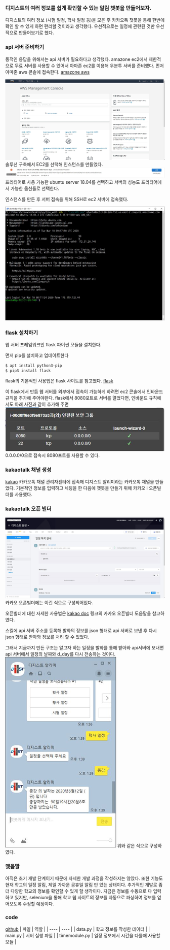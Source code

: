 ### 디지스트의 여러 정보를 쉽게 확인할 수 있는 알림 챗봇을 만들어보자.
디지스트의 여러 정보 (시험 일정, 학사 일정 등)을 모은 후 카카오톡 챗봇을 통해 한번에 확인 할 수 있게 하면 편리할 것이라고 생각했다.
우선적으로는 일정에 관련된 것만 우선적으로 만들어보기로 했다.

### api 서버 준비하기
동적인 응답을 위해서는 api 서버가 필요하다고 생각했다. amazone ec2에서 제한적으로 무료 서버를 사용할 수 있어서 아마존 ec2를 이용해 우분투 서버를 준비했다.
먼저 아마존 aws 콘솔에 접속한다.
[amazone aws](https://ap-northeast-2.console.aws.amazon.com/console/home?region=ap-northeast-2)

![1](https://github.com/chanwoo99/board/blob/master/_posts/2020-03-12-1/1.JPG?raw=true)
솔루션 구축에서 EC2를 선택해 인스턴스를 만들었다.
![1](https://github.com/chanwoo99/board/blob/master/_posts/2020-03-12-1/2.JPG?raw=true)
프리티어로 사용 가능한 ubuntu server 18.04를 선택하고 서버의 성능도 프리티어에서 가능한 옵션들로 선택한다.

인스턴스를 만든 후 서버 접속을 위해 SSH로 ec2 서버에 접속했다.

![1](https://github.com/chanwoo99/board/blob/master/_posts/2020-03-10-1/1.JPG?raw=true)

### flask 설치하기
웹 서버 프레임워크인 flask 파이썬 모듈을 설치한다.

먼저 pip를 설치하고 업데이트한다
```
$ apt install python3-pip
$ pip3 install flask
```
flask의 기본적인 사용법은 flask 사이트를 참고했다.
[flask](https://palletsprojects.com/p/flask/)

이 flask에서 만듬 웹 서버를 외부에서 접속이 가능하게 하려면 ec2 콘솔에서 인바운드 규칙을 추가해 주어야한다.
flask에서 8080포트로 서버를 열었다면, 인바운드 규칙에서도 아래 사진과 같이 추가해 주면
![1](https://github.com/chanwoo99/board/blob/master/_posts/2020-03-12-1/5.JPG?raw=true)
0.0.0.0/0으로 접속시 8080포트를 사용할 수 있다.

### kakaotalk 채널 생성
[kakao](https://center-pf.kakao.com)
카카오톡 채널 관리자센터에 접속해 디지스트 알리미라는 카카오톡 채널을 만들었다.
기본적인 정보를 입력하고 세팅을 한 다음에 챗봇을 만들기 위해 카카오 i 오픈빌더를 사용했다.

### kakaotalk 오픈 빌더
![1](https://github.com/chanwoo99/board/blob/master/_posts/2020-03-12-1/3.JPG?raw=true)
카카오 오픈빌더에는 이런 식으로 구성되어있다.

오픈빌더에 대한 자세한 사용법은
[kakao doc](https://i.kakao.com/docs/getting-started-overview#%EC%98%A4%ED%94%88%EB%B9%8C%EB%8D%94-%EC%86%8C%EA%B0%9C)
링크의 카카오 오픈빌더 도움말을 참고하였다.

스킬에 api 서버 주소를 등록해 발화의 정보를 json 형태로 api 서버로 보낸 후 다시 json 형태로 받아와 정보를 처리 할 수 있었다.

그래서 지금까지 만든 구조는 알고자 하는 일정을 발화를 통해 받아와 api서버에 보내면 api 서버에서 일정의 날짜와 d_day를 다시 전송하는 것이다.
![1](https://github.com/chanwoo99/board/blob/master/_posts/2020-03-12-1/4.JPG?raw=true)
위와 같은 식으로 구성하였다.

### 맺음말
아직은 초기 개발 단계이기 때문에 자세한 개발 과정을 작성하지는 않았다.
또한 기능도 현재 학교의 일정 알림, 제일 가까운 공휴일 알림 만 있는 상태이다.
추가적인 개발로 좀 더 다양한 학교의 정보를 확인할 수 있게 할 생각이다.
지금은 정보를 수동으로 다 입력하고 있지만, selenium을 통해 학교 웹 사이트의 정보를 자동으로 파싱하여 정보를 얻어오도록 수정할 예정이다.

### code
[github](https://github.com/chanwoo99/dgist_chatbot)
| 파일 | 역할 |
| ---- | ---- |
| data.py | 학교 정보를 작성한 데이터 |
| main.py | 서버 실행 파일 |
| timemodule.py | 일정 정보에서 시간을 다룰때 사용할 모듈 |
